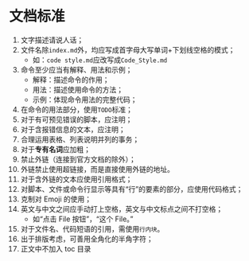 # 文档标准

1. 文字描述请说人话；
2. 文件名除`index.md`外，均应写成首字母大写单词+下划线空格的模式；
   - 如：`code style.md`应改写成`Code_Style.md`
3. 命令至少应当有解释、用法和示例；
   - 解释：描述命令的作用；
   - 用法：描述使用命令的方法；
   - 示例：体现命令用法的完整代码；
4. 在命令的用法部分，使用`TODO`标准；
5. 对于有可预见错误的脚本，应注明；
6. 对于含报错信息的文本，应注明；
7. 合理运用表格、列表说明并列的事务；
8. 对于**专有名词**应加粗；
9. 禁止外链（连接到官方文档的除外）；
10. 外链禁止使用超链接，而是直接使用外链的地址。
11. 对于含外链的文本应使用引用格式；
12. 对脚本、文件或命令行显示等具有“行”的要素的部分，应使用代码格式；
13. 克制对 Emoji 的使用；
14. 英文与中文之间应手动打上空格，英文与中文标点之间不打空格；
    - 如“点击 File 按钮”，“这个 File。”    
15. 对于文件名、代码短语的引用，需使用`行内块`。
16. 出于排版考虑，可善用全角化的半角字符；
17. 正文中不加入 toc 目录